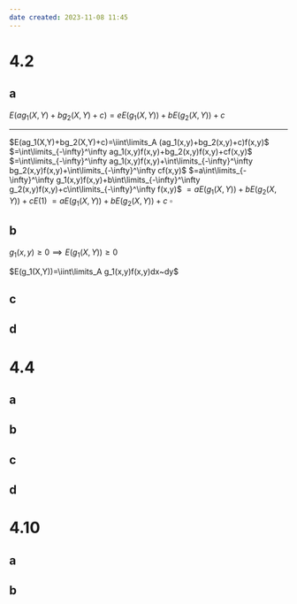 ```yaml
---
date created: 2023-11-08 11:45
---
```


# 4.2

## a

$E(ag_1(X,Y)+bg_2(X,Y)+c)=eE(g_1(X,Y))+bE(g_2(X,Y))+c$

---

$E(ag_1(X,Y)+bg_2(X,Y)+c)=\iint\limits_A (ag_1(x,y)+bg_2(x,y)+c)f(x,y)$
$=\int\limits_{-\infty}^\infty ag_1(x,y)f(x,y)+bg_2(x,y)f(x,y)+cf(x,y)$
$=\int\limits_{-\infty}^\infty ag_1(x,y)f(x,y)+\int\limits_{-\infty}^\infty bg_2(x,y)f(x,y)+\int\limits_{-\infty}^\infty cf(x,y)$
$=a\int\limits_{-\infty}^\infty g_1(x,y)f(x,y)+b\int\limits_{-\infty}^\infty g_2(x,y)f(x,y)+c\int\limits_{-\infty}^\infty f(x,y)$
$=aE(g_1(X,Y))+bE(g_2(X,Y))+cE(1)$
$=aE(g_1(X,Y))+bE(g_2(X,Y))+c$
$\square$

## b

$g_1(x,y)\ge 0\implies E(g_1(X,Y))\ge 0$

$E(g_1(X,Y))=\iint\limits_A g_1(x,y)f(x,y)dx~dy$

## c

## d

# 4.4

## a

## b

## c

## d

# 4.10

## a

## b
